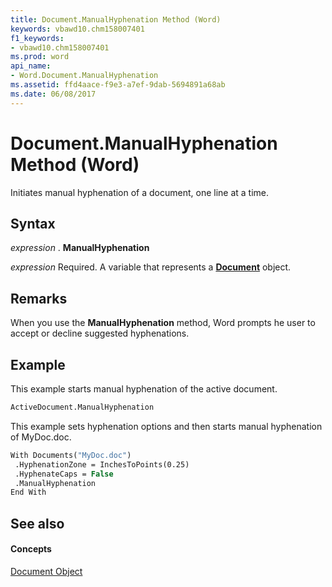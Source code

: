 ```yaml
---
title: Document.ManualHyphenation Method (Word)
keywords: vbawd10.chm158007401
f1_keywords:
- vbawd10.chm158007401
ms.prod: word
api_name:
- Word.Document.ManualHyphenation
ms.assetid: ffd4aace-f9e3-a7ef-9dab-5694891a68ab
ms.date: 06/08/2017
---
```



# Document.ManualHyphenation Method (Word)

Initiates manual hyphenation of a document, one line at a time.


## Syntax

 _expression_ . **ManualHyphenation**

 _expression_ Required. A variable that represents a **[Document](document-object-word.md)** object.


## Remarks

When you use the **ManualHyphenation** method, Word prompts he user to accept or decline suggested hyphenations.


## Example

This example starts manual hyphenation of the active document.


```vb
ActiveDocument.ManualHyphenation
```

This example sets hyphenation options and then starts manual hyphenation of MyDoc.doc.




```vb
With Documents("MyDoc.doc") 
 .HyphenationZone = InchesToPoints(0.25) 
 .HyphenateCaps = False 
 .ManualHyphenation 
End With
```


## See also


#### Concepts


[Document Object](document-object-word.md)

